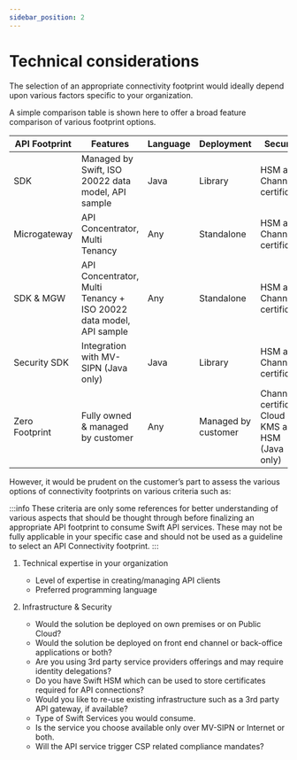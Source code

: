 ```yaml
---
sidebar_position: 2
---
```


# Technical considerations

The selection of an appropriate connectivity footprint would ideally depend upon various factors specific to your organization.

A simple comparison table is shown here to offer a broad feature comparison of various footprint options.

| API Footprint  | Features                                                           | Language | Deployment          | Security                                           |
| -------------- | ------------------------------------------------------------------ | -------- | ------------------- | -------------------------------------------------- |
| SDK            | Managed by Swift, ISO 20022 data model, API sample                 | Java     | Library             | HSM and Channel certificate                        |
| Microgateway   | API Concentrator, Multi Tenancy                                    | Any      | Standalone          | HSM and Channel certificate                        |
| SDK & MGW      | API Concentrator, Multi Tenancy + ISO 20022 data model, API sample | Any      | Standalone          | HSM and Channel certificate                        |
| Security SDK   | Integration with MV-SIPN (Java only)                               | Java     | Library             | HSM and Channel certificate                        |
| Zero Footprint | Fully owned & managed by customer                                  | Any      | Managed by customer | Channel certificate, Cloud KMS and HSM (Java only) |                                                                                |

However, it would be prudent on the customer’s part to assess the various options of connectivity footprints on various criteria such as:

:::info
These criteria are only some references for better understanding of various aspects that should be thought through before finalizing an appropriate API footprint to consume Swift API services. These may not be fully applicable in your specific case and should not be used as a guideline to select an API Connectivity footprint.
:::

1. Technical expertise in your organization

   - Level of expertise in creating/managing API clients
   - Preferred programming language

2. Infrastructure & Security
   - Would the solution be deployed on own premises or on Public Cloud?
   - Would the solution be deployed on front end channel or back-office applications or both?
   - Are you using 3rd party service providers offerings and may require identity delegations?
   - Do you have Swift HSM which can be used to store certificates required for API connections?
   - Would you like to re-use existing infrastructure such as a 3rd party API gateway, if available?
   - Type of Swift Services you would consume.
   - Is the service you choose available only over MV-SIPN or Internet or both.
   - Will the API service trigger CSP related compliance mandates?
